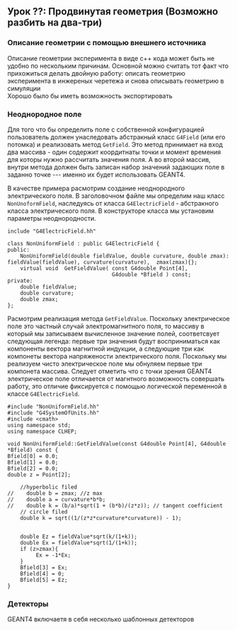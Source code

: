## Урок ??: Продвинутая геометрия \(Возможно разбить на два-три\)

### Описание геометрии с помощью внешнего источника

Описание геометрии эксперимента в виде с++ кода может быть не удобно по нескольким причинам. Основной можно считать тот факт что прихожиться делать двойную работу: описать геометрию эксперимента в инжереных черетежа и снова описывать геометрию в симуляции   
Хорошо было бы иметь возможность экспортировать




### Неоднородное поле

Для того что бы определить  поле  с собственной конфигурацией пользователь должен унаследовать абстракный класс `G4Field` (или его потомка) и реализовать метод `GetField`.  Это метод принимает на вход два массива - один содержит коордитнаты точки и момент времения для которы нужно рассчитать значения поля. А во второй массив, внутри метода должен быть записан набор значений задающих поле в заданно точке ---  именно их будет использовать GEANT4.

В качестве примера расмотрим создание неоднородного электрического поля. 
В заголовочном файле мы определим наш класс `NonUnoformField`, наследуясь от класса `G4ElectricField` - абстракного класса электрического поля. В конструкторе класса мы установим параметры неоднородности.
```
include "G4ElectricField.hh"

class NonUniformField : public G4ElectricField {
public:
    NonUniformField(double fieldValue, double curvature, double zmax): fieldValue(fieldValue), curvature(curvature),  zmax(zmax){};
    virtual void  GetFieldValue( const G4double Point[4],
                                 G4double *Bfield ) const;
private:
    double fieldValue;
    double curvature;
    double zmax;
};

```
Расмотрим реализация метода `GetFieldValue`. Поскольку электрическое поле это частный случай электромагнитного поля, то массиву в который мы записываем вычисленное значение полей, соответсвует следующая легенда: первые три значения будут восприниматься как компоненты вектора магнитной индукции, а следующие три как компонеты вектора напряжености электрического поля. Поскольку мы реализуем чисто электрическое поле мы обнуляем первые три компонета массива. Следует отметить что с точки зрения GEANT4 электрическое поле отличается от магнтного возможность совершать работу, это отличие фиксируется с помощью логической переменной в классе `G4ElectricField`.
```
#include "NonUniformField.hh"
#include "G4SystemOfUnits.hh"
#include <cmath>
using namespace std;
using namespace CLHEP;

void NonUniformField::GetFieldValue(const G4double Point[4], G4double *Bfield) const {
Bfield[0] = 0.0;
Bfield[1] = 0.0;
Bfield[2] = 0.0;
double z = Point[2];

    //hyperbolic filed
//    double b = zmax; //z max
//    double a = curvature*b*b;
//    double k = (b/a)*sqrt(1 + (b*b)/(z*z)); // tangent coefficient
    // circle filed
    double k = sqrt((1/(z*z*curvature*curvature)) - 1);


    double Ez = fieldValue*sqrt(k/(1+k));
    double Ex = fieldValue*sqrt(1/(1+k));
    if (z>zmax){
         Ex = -1*Ex;
    }
    Bfield[3] = Ex;
    Bfield[4] = 0;
    Bfield[5] = Ez;
}
```



### Детекторы

GEANT4 включаетя в себя несколько шаблонных детекторов

